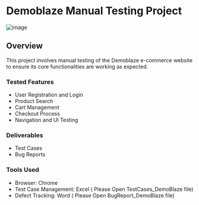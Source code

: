 # Demoblaze Manual Testing Project

![image](https://github.com/user-attachments/assets/0f8f4bf4-2216-4df4-9fe6-3d22d5cfafd8)


## Overview
This project involves manual testing of the Demoblaze e-commerce website to ensure its core functionalities are working as expected.

### Tested Features
- User Registration and Login
- Product Search
- Cart Management
- Checkout Process
- Navigation and UI Testing

### Deliverables
- Test Cases
- Bug Reports


### Tools Used
- Browser: Chrome
- Test Case Management: Excel ( Please Open TestCases_DemoBlaze file)
- Defect Tracking: Word ( Please Open BugReport_DemoBlaze file)
